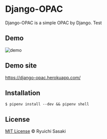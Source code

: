 # Django-OPAC
Django-OPAC is a simple OPAC by Django. Test

## Demo
![demo](https://raw.github.com/wiki/Ryuichi-Sasaki/Django-OPAC/images/demo_v1.0.0.gif)

## Demo site
https://django-opac.herokuapp.com/

## Installation
```shell
$ pipenv install --dev && pipenv shell
```

## License
[MIT License](https://github.com/Ryuichi-Sasaki/Django-OPAC/blob/master/LICENSE) &copy; Ryuichi Sasaki

